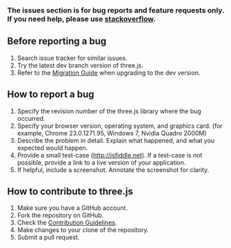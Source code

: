 ### The issues section is for bug reports and feature requests only. If you need help, please use [stackoverflow](http://stackoverflow.com/questions/tagged/three.js).


Before reporting a bug
---
1. Search issue tracker for similar issues.
2. Try the latest dev branch version of three.js.
3. Refer to the [Migration Guide](https://github.com/mrdoob/three.js/wiki/Migration) when upgrading to the dev version.


How to report a bug
---
1. Specify the revision number of the three.js library where the bug occurred.
2. Specify your browser version, operating system, and graphics card. (for example, Chrome 23.0.1271.95, Windows 7, Nvidia Quadro 2000M)
3. Describe the problem in detail. Explain what happened, and what you expected would happen.
4. Provide a small test-case (http://jsfiddle.net). If a test-case is not possible, provide a link to a live version of your application.
5. If helpful, include a screenshot. Annotate the screenshot for clarity.


How to contribute to three.js
---
1. Make sure you have a GitHub account.
2. Fork the repository on GitHub.
3. Check the [Contribution Guidelines](https://github.com/mrdoob/three.js/wiki/How-to-contribute-to-three.js).
4. Make changes to your clone of the repository.
5. Submit a pull request.

